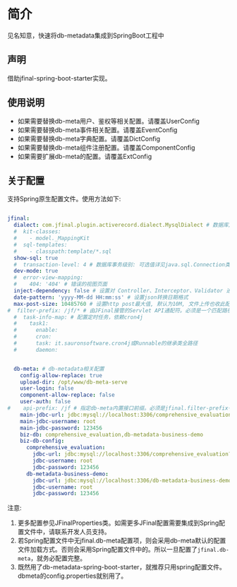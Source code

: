 # 简介

见名知意，快速将db-metadata集成到SpringBoot工程中

## 声明

借助jfinal-spring-boot-starter实现。

## 使用说明

- 如果需要替换db-meta用户、鉴权等相关配置。请覆盖UserConfig
- 如果需要替换db-meta事件相关配置。请覆盖EventConfig
- 如果需要替换db-meta字典配置。请覆盖DictConfig
- 如果需要替换db-meta组件注册配置。请覆盖ComponentConfig
- 如果需要扩展db-meta的配置。请覆盖ExtConfig

## 关于配置

支持Spring原生配置文件。使用方法如下:

```yaml

jfinal:
  dialect: com.jfinal.plugin.activerecord.dialect.MysqlDialect # 数据库方言
  #  kit-classes:
  #    - model._MappingKit
  #  sql-templates:
  #    - classpath:template/*.sql
  show-sql: true
  #  transaction-level: 4 # 数据库事务级别: 可选值详见java.sql.Connection类
  dev-mode: true
  #  error-view-mapping:
  #    404: '404' # 错误的视图页面
  inject-dependency: false # 设置对 Controller、Interceptor、Validator 进行依赖注入， 默认为false
  date-pattern: 'yyyy-MM-dd HH:mm:ss' # 设置json转换日期格式
  max-post-size: 10485760 # 设置http post最大值, 默认为10M, 文件上传也收此配置限制
#  filter-prefix: /jf/* # 由JFinal接管的Servlet API通配符。必须是一个匹配路径
  #  task-info-map: # 配置定时任务，依赖cron4j
  #    task1:
  #      enable:
  #      cron:
  #      task: it.sauronsoftware.cron4j或Runnable的继承类全路径
  #      daemon:


  db-meta: # db-metadata相关配置
    config-allow-replace: true
    upload-dir: /opt/www/db-meta-serve
    user-login: false
    component-allow-replace: false
    user-auth: false
#    api-prefix: /jf # 指定db-meta内置接口前缀。必须是jfinal.filter-prefix子集。必须是一个具体的路径
    main-jdbc-url: jdbc:mysql://localhost:3306/comprehensive_evaluation_dbmeta?useSSL=false&characterEncoding=utf-8
    main-jdbc-username: root
    main-jdbc-password: 123456
    biz-db: comprehensive_evaluation,db-metadata-business-demo
    biz-db-config:
      comprehensive_evaluation:
        jdbc-url: jdbc:mysql://localhost:3306/comprehensive_evaluation?useSSL=false&characterEncoding=utf-8
        jdbc-username: root
        jdbc-password: 123456
      db-metadata-business-demo:
        jdbc-url: jdbc:mysql://localhost:3306/db-metadata-business-demo?useSSL=false&characterEncoding=utf-8
        jdbc-username: root
        jdbc-password: 123456
```

注意:

1. 更多配置参见JFinalProperties类。如需更多JFinal配置需要集成到Spring配置文件中，请联系开发人员支持。
2. 若Spring配置文件中无jfinal.db-meta配置项，则会采用db-meta默认的配置文件加载方式。否则会采用Spring配置文件中的。所以一旦配置了`jfinal.db-meta`，就务必配置完整。
3. 既然用了db-metadata-spring-boot-starter，就推荐只用spring配置文件。dbmeta的config.properties就别用了。
